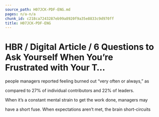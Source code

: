 ```yaml
---
source_path: H07JCK-PDF-ENG.md
pages: n/a-n/a
chunk_id: c218ca7243287eb99a8920f9a35e8833c9d970ff
title: H07JCK-PDF-ENG
---
```

# HBR / Digital Article / 6 Questions to Ask Yourself When You’re Frustrated with Your T…

people managers reported feeling burned out “very often or always,” as

compared to 27% of individual contributors and 22% of leaders.

When it’s a constant mental strain to get the work done, managers may

have a short fuse. When expectations aren’t met, the brain short-circuits
